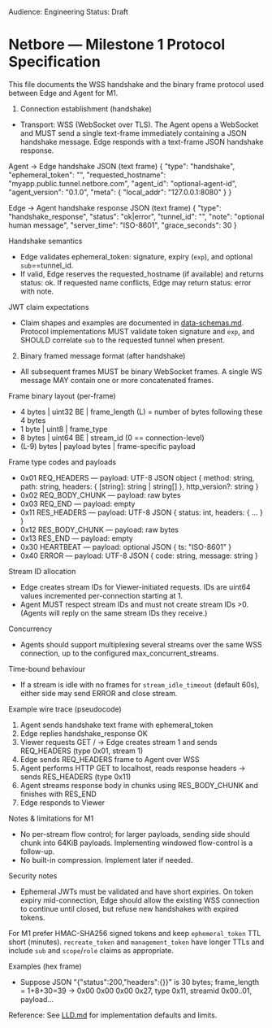 Audience: Engineering
Status: Draft

Netbore — Milestone 1 Protocol Specification
=================================================

This file documents the WSS handshake and the binary frame protocol used between Edge and Agent for M1.

1) Connection establishment (handshake)
- Transport: WSS (WebSocket over TLS). The Agent opens a WebSocket and MUST send a single text-frame immediately containing a JSON handshake message. Edge responds with a text-frame JSON handshake response.

Agent -> Edge handshake JSON (text frame)
{
  "type": "handshake",
  "ephemeral_token": "<jwt>",
  "requested_hostname": "myapp.public.tunnel.netbore.com",
  "agent_id": "optional-agent-id",
  "agent_version": "0.1.0",
  "meta": { "local_addr": "127.0.0.1:8080" }
}

Edge -> Agent handshake response JSON (text frame)
{
  "type": "handshake_response",
  "status": "ok|error",
  "tunnel_id": "<id>",
  "note": "optional human message",
  "server_time": "ISO-8601",
  "grace_seconds": 30
}

Handshake semantics
- Edge validates ephemeral_token: signature, expiry (`exp`), and optional `sub`==tunnel_id.
- If valid, Edge reserves the requested_hostname (if available) and returns status: ok. If requested name conflicts, Edge may return status: error with note.

JWT claim expectations
- Claim shapes and examples are documented in [data-schemas.md](data-schemas.md). Protocol implementations MUST validate token signature and `exp`, and SHOULD correlate `sub` to the requested tunnel when present.

2) Binary framed message format (after handshake)
- All subsequent frames MUST be binary WebSocket frames. A single WS message MAY contain one or more concatenated frames.

Frame binary layout (per-frame)
- 4 bytes | uint32 BE | frame_length (L) = number of bytes following these 4 bytes
- 1 byte  | uint8      | frame_type
- 8 bytes | uint64 BE  | stream_id (0 == connection-level)
- (L-9) bytes | payload bytes | frame-specific payload

Frame type codes and payloads
- 0x01 REQ_HEADERS — payload: UTF-8 JSON object {
    method: string,
    path: string,
    headers: { [string]: string | string[] },
    http_version?: string
  }
- 0x02 REQ_BODY_CHUNK — payload: raw bytes
- 0x03 REQ_END — payload: empty
- 0x11 RES_HEADERS — payload: UTF-8 JSON { status: int, headers: { ... } }
- 0x12 RES_BODY_CHUNK — payload: raw bytes
- 0x13 RES_END — payload: empty
- 0x30 HEARTBEAT — payload: optional JSON { ts: "ISO-8601" }
- 0x40 ERROR — payload: UTF-8 JSON { code: string, message: string }

Stream ID allocation
- Edge creates stream IDs for Viewer-initiated requests. IDs are uint64 values incremented per-connection starting at 1.
- Agent MUST respect stream IDs and must not create stream IDs >0. (Agents will reply on the same stream IDs they receive.)

Concurrency
- Agents should support multiplexing several streams over the same WSS connection, up to the configured max_concurrent_streams.

Time-bound behaviour
- If a stream is idle with no frames for `stream_idle_timeout` (default 60s), either side may send ERROR and close stream.

Example wire trace (pseudocode)
1) Agent sends handshake text frame with ephemeral_token
2) Edge replies handshake_response OK
3) Viewer requests GET / -> Edge creates stream 1 and sends REQ_HEADERS (type 0x01, stream 1)
4) Edge sends REQ_HEADERS frame to Agent over WSS
5) Agent performs HTTP GET to localhost, reads response headers -> sends RES_HEADERS (type 0x11)
6) Agent streams response body in chunks using RES_BODY_CHUNK and finishes with RES_END
7) Edge responds to Viewer

Notes & limitations for M1
- No per-stream flow control; for larger payloads, sending side should chunk into 64KiB payloads. Implementing windowed flow-control is a follow-up.
- No built-in compression. Implement later if needed.

Security notes
- Ephemeral JWTs must be validated and have short expiries. On token expiry mid-connection, Edge should allow the existing WSS connection to continue until closed, but refuse new handshakes with expired tokens.

For M1 prefer HMAC-SHA256 signed tokens and keep `ephemeral_token` TTL short (minutes). `recreate_token` and `management_token` have longer TTLs and include `sub` and `scope`/`role` claims as appropriate.

Examples (hex frame)
- Suppose JSON "{\"status\":200,\"headers\":{}}" is 30 bytes; frame_length = 1+8+30=39 -> 0x00 0x00 0x00 0x27, type 0x11, streamid 0x00..01, payload...

Reference: See [LLD.md](LLD.md) for implementation defaults and limits.